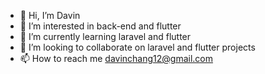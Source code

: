 - 👋 Hi, I’m Davin
- 👀 I’m interested in back-end and flutter
- 🌱 I’m currently learning laravel and flutter
- 💞️ I’m looking to collaborate on laravel and flutter projects
- 📫 How to reach me davinchang12@gmail.com

<!---
davinchang12/davinchang12 is a ✨ special ✨ repository because its `README.md` (this file) appears on your GitHub profile.
You can click the Preview link to take a look at your changes.
--->
